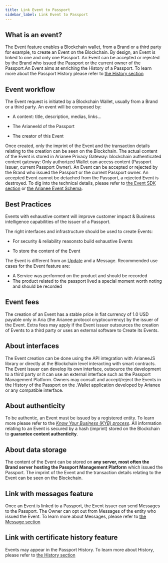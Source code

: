 ```yaml
---
title: Link Event to Passport
sidebar_label: Link Event to Passport
---
```


## What is an event? 

The Event feature enables a Blockchain wallet, from a Brand or a third party for example, to create an Event on the Blockchain.
By design, an Event is linked to one and only one Passport. An Event can be accepted or rejected by the Brand who issued the Passport or the current owner of the Passport.An Event aims at enriching the History of a Passport. To learn more about the Passport History please refer to [the History section](https://docs.arianee.org/docs/arianee-history)

## Event workflow

The Event request is initiated by a Blockchain Wallet, usually from a Brand or a third party.
An event will be composed by:

- A content: title, description, medias, links…

- The ArianeeId of the Passport

- The creator of this Event

  

Once created, only the imprint of the Event and the transaction details relating to the creation can be seen on the Blockchain. The actual content of the Event is stored in Arianee Privacy Gateway: blockchain authenticated content gateway: Only authorized Wallet can access content (Passport Issuer, current Passport Owner).
An Event can be accepted or rejected by the Brand who issued the Passport or the current Passport owner. An accepted Event cannot be detached from the Passport, a rejected Event is destroyed.
To dig into the technical details, please refer to [the Event SDK section](https://docs.arianee.org/docs/arianee-js-event) or [the Arianee Event Schema](https://docs.arianee.org/docs/ArianeeEvent-i18n).

## Best Practices

Events with exhaustive content will improve customer impact & Business intelligence capabilities of the issuer of a Passport.

The right interfaces and infrastructure should be used to create Events:

- For security & reliability reasonsto build exhaustive Events

- To store the content of the Event

  

The Event is different from an [Update](https://docs.arianee.org/docs/arianee-update) and a Message. Recommended use cases for the Event feature are:

- A Service was performed on the product and should be recorded
- The product related to the passport lived a special moment worth noting and should be recorded

## Event fees

The creation of an Event has a stable price in fiat currency of 1.0 USD payable only in Aria (the Arianee protocol cryptocurrency) by the issuer of the Event.
Extra fees may apply if the Event issuer outsources the creation of Events to a third party or uses an external software to Create its Events.

## About interfaces

The Event creation can be done using the API integration with ArianeeJS library or directly at the Blockchain level interacting with smart contracts.
The Event issuer can develop its own interface, outsource the development to a third party or it can use an external interface such as the Passport Management Platform.
Owners may consult and accept/reject the Events in the History of the Passport on the .Wallet application developed by Arianee or any compatible interface.

## About authenticity

To be authentic, an Event must be issued by a registered entity. To learn more please refer to the [*Know Your Business (KYB) process*](https://docs.google.com/document/d/1b996lWS_L8i5UkoAk9vJnP6PBnMy9XGkuTZ1wISEFPs/edit?usp=sharing).
All information relating to an Event is secured by a hash (imprint) stored on the Blockchain to **guarantee content authenticity**.

## About data storage

The content of the Event can be stored on **any server, most often the Brand server** **hosting the Passport Management Platform** which issued the Passport. 
The imprint of the Event and the transaction details relating to the Event can be seen on the Blockchain. 

## Link with messages feature

Once an Event is linked to a Passport, the Event issuer can send Messages to the Passport. The Owner can opt out from Messages of the entity who issued the Event.
To learn more about Messages, please refer to [the Message section](https://docs.arianee.org/docs/arianee-message)

## Link with certificate history feature

Events may appear in the Passport History. 
To learn more about History, please refer to [the History section](https://docs.arianee.org/docs/arianee-history)


